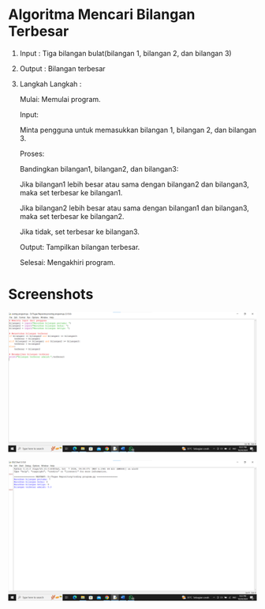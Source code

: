 # Algoritma Mencari Bilangan Terbesar
1. Input : Tiga bilangan bulat(bilangan 1, bilangan 2, dan bilangan 3)
2. Output : Bilangan terbesar
3. Langkah Langkah :

   Mulai: Memulai program.

   Input:

   Minta pengguna untuk memasukkan bilangan 1, bilangan 2, dan bilangan 3.

   Proses:

   Bandingkan bilangan1, bilangan2, dan bilangan3:

   Jika bilangan1 lebih besar atau sama dengan bilangan2 dan bilangan3, maka set terbesar ke bilangan1.

   Jika bilangan2 lebih besar atau sama dengan bilangan1 dan bilangan3, maka set terbesar ke bilangan2.

   Jika tidak, set terbesar ke bilangan3.

   Output: Tampilkan bilangan terbesar.

   Selesai: Mengakhiri program.

# Screenshots
![Teks Alternatif](https://github.com/Agusstiawan91/labspy02/blob/b9c631a22ddfdcfc748486680ac5f80e96f30c41/ss1.png)

![Teks Alternatif](https://github.com/Agusstiawan91/labspy02/blob/559d39fe8521b2dbde3363c8af8b25b6c66472cb/ss2.png)



